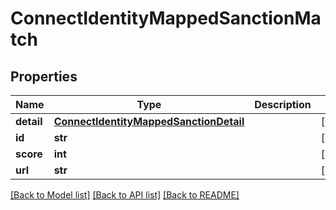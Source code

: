 # ConnectIdentityMappedSanctionMatch

## Properties
Name | Type | Description | Notes
------------ | ------------- | ------------- | -------------
**detail** | [**ConnectIdentityMappedSanctionDetail**](ConnectIdentityMappedSanctionDetail.md) |  | [optional] 
**id** | **str** |  | [optional] 
**score** | **int** |  | [optional] 
**url** | **str** |  | [optional] 

[[Back to Model list]](../README.md#documentation-for-models) [[Back to API list]](../README.md#documentation-for-api-endpoints) [[Back to README]](../README.md)

